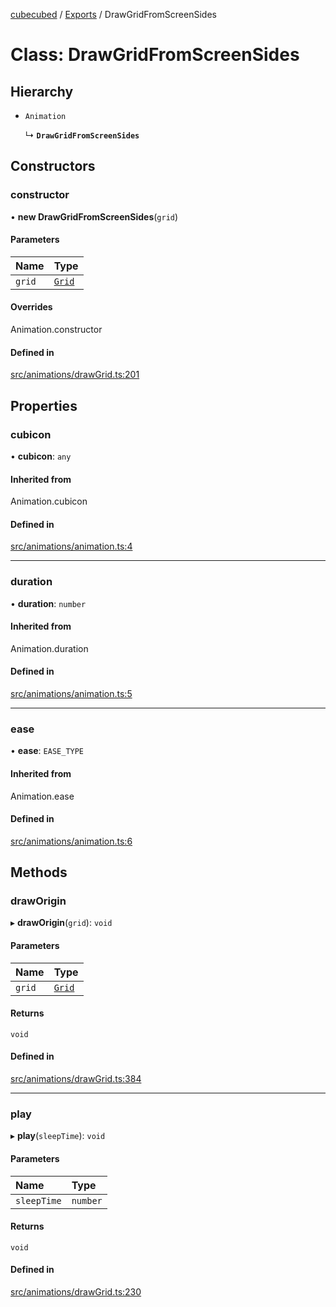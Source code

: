 [cubecubed](/wiki/README.md) / [Exports](/wiki/modules.md) / DrawGridFromScreenSides

# Class: DrawGridFromScreenSides

## Hierarchy

- `Animation`

  ↳ **`DrawGridFromScreenSides`**

## Constructors

### constructor

• **new DrawGridFromScreenSides**(`grid`)

#### Parameters

| Name | Type |
| :------ | :------ |
| `grid` | [`Grid`](/wiki/classes/Grid.md) |

#### Overrides

Animation.constructor

#### Defined in

[src/animations/drawGrid.ts:201](https://github.com/imaphatduc/cubecubed/blob/26131ac/src/animations/drawGrid.ts#L201)

## Properties

### cubicon

• **cubicon**: `any`

#### Inherited from

Animation.cubicon

#### Defined in

[src/animations/animation.ts:4](https://github.com/imaphatduc/cubecubed/blob/26131ac/src/animations/animation.ts#L4)

___

### duration

• **duration**: `number`

#### Inherited from

Animation.duration

#### Defined in

[src/animations/animation.ts:5](https://github.com/imaphatduc/cubecubed/blob/26131ac/src/animations/animation.ts#L5)

___

### ease

• **ease**: `EASE_TYPE`

#### Inherited from

Animation.ease

#### Defined in

[src/animations/animation.ts:6](https://github.com/imaphatduc/cubecubed/blob/26131ac/src/animations/animation.ts#L6)

## Methods

### drawOrigin

▸ **drawOrigin**(`grid`): `void`

#### Parameters

| Name | Type |
| :------ | :------ |
| `grid` | [`Grid`](/wiki/classes/Grid.md) |

#### Returns

`void`

#### Defined in

[src/animations/drawGrid.ts:384](https://github.com/imaphatduc/cubecubed/blob/26131ac/src/animations/drawGrid.ts#L384)

___

### play

▸ **play**(`sleepTime`): `void`

#### Parameters

| Name | Type |
| :------ | :------ |
| `sleepTime` | `number` |

#### Returns

`void`

#### Defined in

[src/animations/drawGrid.ts:230](https://github.com/imaphatduc/cubecubed/blob/26131ac/src/animations/drawGrid.ts#L230)
